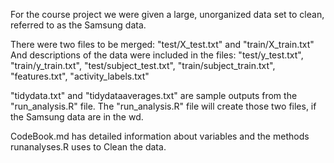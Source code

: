 For the course project we were given a large, unorganized data set to clean, referred to as the Samsung data.

There were two files to be merged: "test/X_test.txt" and "train/X_train.txt" And descriptions of the data were included in the files: "test/y_test.txt", "train/y_train.txt", "test/subject_test.txt", "train/subject_train.txt", "features.txt", "activity_labels.txt"

"tidydata.txt" and "tidydataaverages.txt" are sample outputs from the "run_analysis.R" file. The "run_analysis.R" file will create those two files, if the Samsung data are in the wd.

CodeBook.md has detailed information about variables and the methods runanalyses.R uses to Clean the data.
